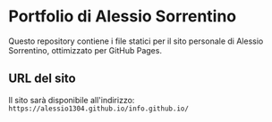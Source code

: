 # Portfolio di Alessio Sorrentino

Questo repository contiene i file statici per il sito personale di Alessio Sorrentino, ottimizzato per GitHub Pages.

## URL del sito
Il sito sarà disponibile all'indirizzo: `https://alessio1304.github.io/info.github.io/`